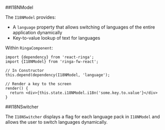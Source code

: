 ##I18NModel

The `I18NModel` provides:

* A `language` property that allows switching of languages of the entire application dynamically
* Key-to-value lookup of text for languages

Within `RingaComponent`:

    import {dependency} from 'react-ringa';
    import {I18NModel} from 'ringa-fw-react';
    
    // In Constructor
    this.depend(dependency(I18NModel, 'language');
    
    // Render a key to the screen
    render() {
      return <div>{this.state.i18NModel.i18n('some.key.to.value'}</div>
    }

##I18NSwitcher

The `I18NSwitcher` displays a flag for each language pack in `I18NModel` and allows the user to switch languages dynamically.
   